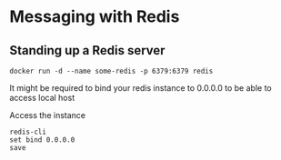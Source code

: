 # Messaging with Redis

## Standing up a Redis server

```
docker run -d --name some-redis -p 6379:6379 redis
```

It might be required to bind your redis instance to 0.0.0.0 to be able to access local host

Access the instance
```
redis-cli
set bind 0.0.0.0
save
``` 